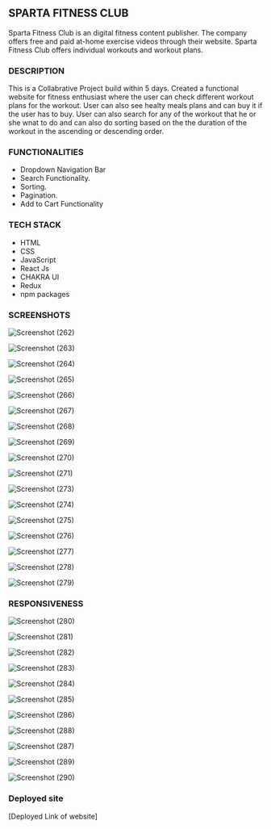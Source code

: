  ## SPARTA FITNESS CLUB
 
Sparta Fitness Club is an digital fitness content publisher. The company offers free and paid at-home exercise videos through their website. Sparta Fitness Club offers individual workouts and workout plans.

### DESCRIPTION

This is a Collabrative Project build within 5 days. Created a functional website for fitness enthusiast where the user can check different workout plans for the workout. User can also see healty meals plans and can buy it if the user has to buy. User can also search for any of the workout that he or she wnat to do and can also do sorting based on the the duration of the workout in the ascending or descending order.

### FUNCTIONALITIES

* Dropdown Navigation Bar
* Search Functionality.
* Sorting. 
* Pagination.
* Add to Cart Functionality 

### TECH STACK

* HTML
* CSS 
* JavaScript
* React Js
* CHAKRA UI
* Redux
* npm packages


### SCREENSHOTS

![Screenshot (262)](https://user-images.githubusercontent.com/107467642/209663492-e5ae8343-7c41-430c-8b46-3d746f284ef6.png)

![Screenshot (263)](https://user-images.githubusercontent.com/107467642/209663540-63fad292-1678-4323-886f-80d10881e6f6.png)

![Screenshot (264)](https://user-images.githubusercontent.com/107467642/209663552-85268000-6413-438f-8766-ec70f0d0e8ec.png)

![Screenshot (265)](https://user-images.githubusercontent.com/107467642/209663607-bb8a58fb-8d2a-43b8-aa02-57679df4b259.png)

![Screenshot (266)](https://user-images.githubusercontent.com/107467642/209663724-53a10674-5027-4a12-a5e8-7b8f0fa79521.png)

![Screenshot (267)](https://user-images.githubusercontent.com/107467642/209663738-4e978aa4-ad86-4e49-a64b-f9d9f976ec0e.png)

![Screenshot (268)](https://user-images.githubusercontent.com/107467642/209663746-c77721d6-a9d0-4848-86c2-3128271de569.png)

![Screenshot (269)](https://user-images.githubusercontent.com/107467642/209663754-1aabf064-093f-4bb4-83af-0a71831849e7.png)

![Screenshot (270)](https://user-images.githubusercontent.com/107467642/209663775-da363e27-ecca-4e96-b796-82815e104dff.png)

![Screenshot (271)](https://user-images.githubusercontent.com/107467642/209663792-0aca8214-3576-431f-84ef-01f469addaa6.png)

![Screenshot (273)](https://user-images.githubusercontent.com/107467642/209663841-ee0b2d2d-f371-4d27-8204-7089063f8133.png)

![Screenshot (274)](https://user-images.githubusercontent.com/107467642/209663864-d11f7c02-41aa-4485-9b44-b88ed0d07f57.png)

![Screenshot (275)](https://user-images.githubusercontent.com/107467642/209663880-d76f0109-eff8-4f7a-8474-5502c25a6ede.png)

![Screenshot (276)](https://user-images.githubusercontent.com/107467642/209663893-a88168ff-78e0-4e94-92f0-b574f1e37b1c.png)

![Screenshot (277)](https://user-images.githubusercontent.com/107467642/209663916-135f8951-687b-4762-b272-7ae3a6f1492c.png)

![Screenshot (278)](https://user-images.githubusercontent.com/107467642/209663933-891a0c1c-1b9e-48a3-b713-dfcac6b4c5ce.png)

![Screenshot (279)](https://user-images.githubusercontent.com/107467642/209663945-ed0682f0-dfd6-4f27-b246-ee41d2380f2e.png)


### RESPONSIVENESS

![Screenshot (280)](https://user-images.githubusercontent.com/107467642/209664534-67894c79-2869-495a-91b1-828ef9d39efb.png)

![Screenshot (281)](https://user-images.githubusercontent.com/107467642/209664567-56b4063d-9f60-4730-a8a5-05a75ef010bf.png)

![Screenshot (282)](https://user-images.githubusercontent.com/107467642/209664602-1a2b32bb-1d6b-4775-a8d2-2a4468bd78b5.png)

![Screenshot (283)](https://user-images.githubusercontent.com/107467642/209664637-1e116b1e-b841-4ec8-bba2-57c20066d9d1.png)

![Screenshot (284)](https://user-images.githubusercontent.com/107467642/209664655-4c0c9686-3b15-4602-aa4b-59ffaaa20a0c.png)

![Screenshot (285)](https://user-images.githubusercontent.com/107467642/209664676-1480a1ce-a5a3-4917-b3ac-10affa485ccd.png)

![Screenshot (286)](https://user-images.githubusercontent.com/107467642/209664693-f552c1e3-3ebc-480c-844c-e58aab2b1fae.png)

![Screenshot (288)](https://user-images.githubusercontent.com/107467642/209664712-c7d7e649-22cf-4486-9ef1-8d6341a83837.png)

![Screenshot (287)](https://user-images.githubusercontent.com/107467642/209664725-e1d0bb2e-6a72-48ef-91d8-1ced3d202f50.png)

![Screenshot (289)](https://user-images.githubusercontent.com/107467642/209664739-5e512f0d-dbb5-4756-a024-69ee70f6568b.png)

![Screenshot (290)](https://user-images.githubusercontent.com/107467642/209664758-2c221caf-4e5c-46d3-8f77-ceb488ac7508.png)

### Deployed site

[Deployed Link of website]
